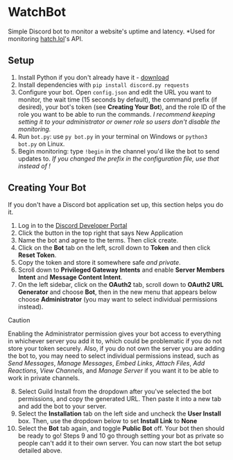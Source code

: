# WatchBot
Simple Discord bot to monitor a website's uptime and latency. *Used for monitoring [hatch.lol](https://github.com/hatchdotlol)'s API.  
## Setup
1. Install Python if you don't already have it - [download](https://python.org)
2. Install dependencies with `pip install discord.py requests`
3. Configure your bot. Open `config.json` and edit the URL you want to monitor, the wait time (15 seconds by default), the command prefix (if desired), your bot's token (see **Creating Your Bot**), and the role ID of the role you want to be able to run the commands. *I recommend keeping setting it to your administrator or owner role so users don't disable the monitoring.*
4. Run `bot.py`: use `py bot.py` in your terminal on Windows or `python3 bot.py` on Linux.
5. Begin monitoring: type `!begin` in the channel you'd like the bot to send updates to. *If you changed the prefix in the configuration file, use that instead of !*
## Creating Your Bot
If you don't have a Discord bot application set up, this section helps you do it.
1. Log in to the [Discord Developer Portal](https://discord.com/developers/applications)
2. Click the button in the top right that says New Application
3. Name the bot and agree to the terms. Then click create.
4. Click on the **Bot** tab on the left, scroll down to **Token** and then click **Reset Token**.
5. Copy the token and store it somewhere safe *and private*.
6. Scroll down to **Privileged Gateway Intents** and enable **Server Members Intent** and **Message Content Intent**.
7. On the left sidebar, click on the **OAuth2** tab, scroll down to **OAuth2 URL Generator** and choose **Bot**, then in the new menu that appears below choose **Administrator** (you may want to select individual permissions instead).
> [!CAUTION]
> Enabling the Administrator permission gives your bot access to everything in whichever server you add it to, which could be problematic if you do not store your token securely. Also, if you do not own the server you are adding the bot to, you may need to select individual permissions instead, such as *Send Messages*, *Manage Messages*, *Embed Links*, *Attach Files*, *Add Reactions*, *View Channels*, and *Manage Server* if you want it to be able to work in private channels.
8. Select Guild Install from the dropdown after you've selected the bot permissions, and copy the generated URL. Then paste it into a new tab and add the bot to your server.
9. Select the **Installation** tab on the left side and uncheck the **User Install** box. Then, use the dropdown below to set **Install Link** to **None**
10. Select the **Bot** tab again, and toggle **Public Bot** off.
Your bot then should be ready to go! Steps 9 and 10 go through setting your bot as private so people can't add it to their own server. You can now start the bot setup detailed above.